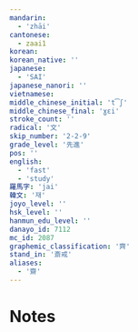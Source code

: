 ```yaml
---
mandarin:
  - 'zhāi'
cantonese:
  - zaai1
korean:
korean_native: ''
japanese:
  - 'SAI'
japanese_nanori: ''
vietnamese:
middle_chinese_initial: 't͡ʃ'
middle_chinese_final: 'ɣɛi'
stroke_count: ''
radical: '文'
skip_number: '2-2-9'
grade_level: '先進'
pos: ''
english:
  - 'fast'
  - 'study'
羅馬字: 'jai'
韓文: '재'
joyo_level: ''
hsk_level: ''
hanmun_edu_level: ''
danayo_id: 7112
mc_id: 2087
graphemic_classification: '齊'
stand_in: '斎戒'
aliases:
  - '齋'
---
```


# Notes
